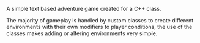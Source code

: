 A simple text based adventure game created for a C++ class.

The majority of gameplay is handled by custom classes to create different environments with their own modifiers to player conditions, the use of the classes makes adding or altering environments very simple. 
